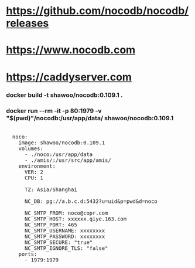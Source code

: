 # https://github.com/nocodb/nocodb/releases
# https://www.nocodb.com
# https://caddyserver.com

### docker build -t shawoo/nocodb:0.109.1 .

### docker run --rm -it -p 80:1979 -v "$(pwd)"/nocodb:/usr/app/data/ shawoo/nocodb:0.109.1

<pre>

  noco:
    image: shawoo/nocodb:0.109.1
    volumes:
      - ./noco:/usr/app/data
      - ./amis/:/usr/src/app/amis/
    environment:
      VER: 2
      CPU: 1
      
      TZ: Asia/Shanghai
      
      NC_DB: pg://a.b.c.d:5432?u=uid&p=pwd&d=noco

      NC_SMTP_FROM: noco@copr.com
      NC_SMTP_HOST: xxxxxx.qiye.163.com
      NC_SMTP_PORT: 465
      NC_SMTP_USERNAME: xxxxxxxx
      NC_SMTP_PASSWORD: xxxxxxxx
      NC_SMTP_SECURE: "true"
      NC_SMTP_IGNORE_TLS: "false"
    ports:
      - 1979:1979

</pre>
